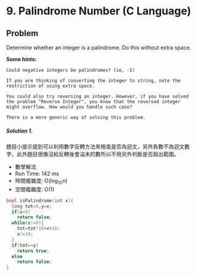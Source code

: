 # 9. Palindrome Number (C Language)

## Problem

Determine whether an integer is a palindrome. Do this without extra space.

**Some hints:**
```
Could negative integers be palindromes? (ie, -1)

If you are thinking of converting the integer to string, note the restriction of using extra space.

You could also try reversing an integer. However, if you have solved the problem "Reverse Integer", you know that the reversed integer might overflow. How would you handle such case?

There is a more generic way of solving this problem.
```

##### Solution 1.

題目小提示提到可以利用數字反轉方法來檢查是否為迴文，另外負數不為迴文數字，此外題目很像沒給反轉後會溢未的數所以不用另外判斷是否超出範圍。

- 數學解法
- Run Time: 142 ms
- 時間複雜度: O(log<sub>10</sub>n)
- 空間複雜度: O(1)

```c
bool isPalindrome(int x){
  long tot=0,y=x;
  if(x<0)
    return false;
  while(x!=0){
    tot=tot*10+x%10;
    x/=10;
  }
  if(tot==y)
    return true;
  else
    return false;
}
```
